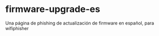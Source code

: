 # firmware-upgrade-es
 Una página de phishing de actualización de firmware en español, para wifiphisher
